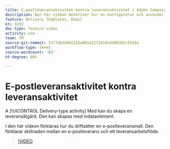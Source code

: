 ```yaml
---
title: E-postleveransaktivitet kontra leveransaktivitet i Adobe Campaign Classic
description: Den här videon beskriver hur du konfigurerar och använder en leveransmall.
feature: Delivery Templates, Email
kt: 3232
doc-type: feature video
activity: use
team: TM
source-git-commit: 13f7ab2dd41216a603a22f181dc4d06302c5918a
workflow-type: tm+mt
source-wordcount: '63'
ht-degree: 88%

---
```



# E-postleveransaktivitet kontra leveransaktivitet

A [!UICONTROL Delivery-type activity] Med kan du skapa en leveransåtgärd. Den kan skapas med indataelement.

I den här videon förklaras hur du driftsätter en e-postleveransmall. Den förklarar skillnaden mellan en e-postleverans och ett leveransarbetsflöde.

>[!VIDEO](https://video.tv.adobe.com/v/24065?quality=12&learn=on)
